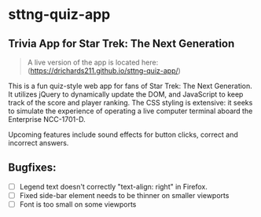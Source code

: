 # sttng-quiz-app
## Trivia App for Star Trek: The Next Generation

> A live version of the app is located here: (https://drichards211.github.io/sttng-quiz-app/)

This is a fun quiz-style web app for fans of Star Trek: The Next Generation. It utilizes jQuery to dynamically update the DOM, and JavaScript to keep track of the score and player ranking. The CSS styling is extensive: it seeks to simulate the experience of operating a live computer terminal aboard the Enterprise NCC-1701-D.

Upcoming features include sound effects for button clicks, correct and incorrect answers.

## Bugfixes:
* [ ] Legend text doesn't correctly "text-align: right" in Firefox.
* [ ] Fixed side-bar element needs to be thinner on smaller viewports
* [ ] Font is too small on some viewports
